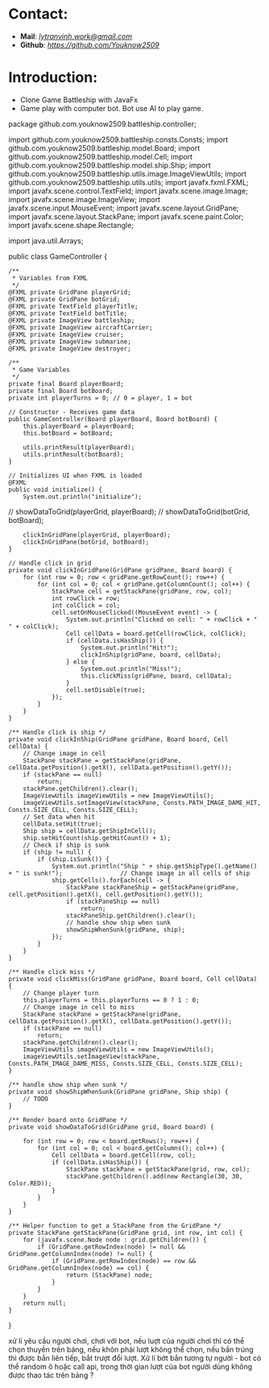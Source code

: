 # Contact:
- **Mail**: *lytranvinh.work@gmail.com*
- **Github**: *https://github.com/Youknow2509*

# Introduction:
- Clone Game Battleship with JavaFx
- Game play with computer bot. Bot use AI to play game.

package github.com.youknow2509.battleship.controller;

import github.com.youknow2509.battleship.consts.Consts;
import github.com.youknow2509.battleship.model.Board;
import github.com.youknow2509.battleship.model.Cell;
import github.com.youknow2509.battleship.model.ship.Ship;
import github.com.youknow2509.battleship.utils.image.ImageViewUtils;
import github.com.youknow2509.battleship.utils.utils;
import javafx.fxml.FXML;
import javafx.scene.control.TextField;
import javafx.scene.image.Image;
import javafx.scene.image.ImageView;
import javafx.scene.input.MouseEvent;
import javafx.scene.layout.GridPane;
import javafx.scene.layout.StackPane;
import javafx.scene.paint.Color;
import javafx.scene.shape.Rectangle;

import java.util.Arrays;

public class GameController {

    /**
     * Variables from FXML
     */
    @FXML private GridPane playerGrid;
    @FXML private GridPane botGrid;
    @FXML private TextField playerTitle;
    @FXML private TextField botTitle;
    @FXML private ImageView battleship;
    @FXML private ImageView aircraftCarrier;
    @FXML private ImageView cruiser;
    @FXML private ImageView submarine;
    @FXML private ImageView destroyer;

    /**
     * Game Variables
     */
    private final Board playerBoard;
    private final Board botBoard;
    private int playerTurns = 0; // 0 = player, 1 = bot

    // Constructor - Receives game data
    public GameController(Board playerBoard, Board botBoard) {
        this.playerBoard = playerBoard;
        this.botBoard = botBoard;

        utils.printResult(playerBoard);
        utils.printResult(botBoard);
    }

    // Initializes UI when FXML is loaded
    @FXML
    public void initialize() {
        System.out.println("initialize");
//        showDataToGrid(playerGrid, playerBoard);
//        showDataToGrid(botGrid, botBoard);

        clickInGridPane(playerGrid, playerBoard);
        clickInGridPane(botGrid, botBoard);
    }

    // Handle click in grid
    private void clickInGridPane(GridPane gridPane, Board board) {
        for (int row = 0; row < gridPane.getRowCount(); row++) {
            for (int col = 0; col < gridPane.getColumnCount(); col++) {
                StackPane cell = getStackPane(gridPane, row, col);
                int rowClick = row;
                int colClick = col;
                cell.setOnMouseClicked((MouseEvent event) -> {
                    System.out.println("Clicked on cell: " + rowClick + " " + colClick);
                    Cell cellData = board.getCell(rowClick, colClick);
                    if (cellData.isHasShip()) {
                        System.out.println("Hit!");
                        clickInShip(gridPane, board, cellData);
                    } else {
                        System.out.println("Miss!");
                        this.clickMiss(gridPane, board, cellData);
                    }
                    cell.setDisable(true);
                });
            }
        }
    }

    /** Handle click is ship */
    private void clickInShip(GridPane gridPane, Board board, Cell cellData) {
        // Change image in cell
        StackPane stackPane = getStackPane(gridPane, cellData.getPosition().getX(), cellData.getPosition().getY());
        if (stackPane == null)
            return;
        stackPane.getChildren().clear();
        ImageViewUtils imageViewUtils = new ImageViewUtils();
        imageViewUtils.setImageView(stackPane, Consts.PATH_IMAGE_DAME_HIT, Consts.SIZE_CELL, Consts.SIZE_CELL);
        // Set data when hit
        cellData.setHit(true);
        Ship ship = cellData.getShipInCell();
        ship.setHitCount(ship.getHitCount() + 1);
        // Check if ship is sunk
        if (ship != null) {
            if (ship.isSunk()) {
                System.out.println("Ship " + ship.getShipType().getName() + " is sunk!");                // Change image in all cells of ship
                ship.getCells().forEach(cell -> {
                    StackPane stackPaneShip = getStackPane(gridPane, cell.getPosition().getX(), cell.getPosition().getY());
                    if (stackPaneShip == null)
                        return;
                    stackPaneShip.getChildren().clear();
                    // handle show ship when sunk
                    showShipWhenSunk(gridPane, ship);
                });
            }
        }
    }

    /** Handle click miss */
    private void clickMiss(GridPane gridPane, Board board, Cell cellData) {
        // Change player turn
        this.playerTurns = this.playerTurns == 0 ? 1 : 0;
        // Change image in cell to miss
        StackPane stackPane = getStackPane(gridPane, cellData.getPosition().getX(), cellData.getPosition().getY());
        if (stackPane == null)
            return;
        stackPane.getChildren().clear();
        ImageViewUtils imageViewUtils = new ImageViewUtils();
        imageViewUtils.setImageView(stackPane, Consts.PATH_IMAGE_DAME_MISS, Consts.SIZE_CELL, Consts.SIZE_CELL);
    }

    /** handle show ship when sunk */
    private void showShipWhenSunk(GridPane gridPane, Ship ship) {
        // TODO
    }
        
    /** Render board onto GridPane */
    private void showDataToGrid(GridPane grid, Board board) {

        for (int row = 0; row < board.getRows(); row++) {
            for (int col = 0; col < board.getColumns(); col++) {
                Cell cellData = board.getCell(row, col);
                if (cellData.isHasShip()) {
                    StackPane stackPane = getStackPane(grid, row, col);
                    stackPane.getChildren().add(new Rectangle(30, 30, Color.RED));
                }
            }
        }
    }

    /** Helper function to get a StackPane from the GridPane */
    private StackPane getStackPane(GridPane grid, int row, int col) {
        for (javafx.scene.Node node : grid.getChildren()) {
            if (GridPane.getRowIndex(node) != null && GridPane.getColumnIndex(node) != null) {
                if (GridPane.getRowIndex(node) == row && GridPane.getColumnIndex(node) == col) {
                    return (StackPane) node;
                }
            }
        }
        return null;
    }
}

xử lí yêu cầu người chơi, chơi với bot, nếu luợt của người chơi thì có thể chọn thuyền trên bảng, nếu khôn phải lượt không thể chọn, nếu bắn trúng thì được bắn liên tiếp, bắt trượt đổi lượt. Xử lí bớt bắn tương tự người - bot có thể random ô hoặc call api, trong thời gian lượt của bot người dùng không được thao tác trên bảng ? 